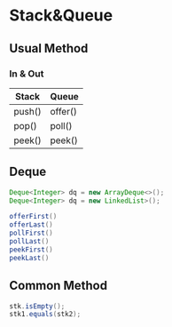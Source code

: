 # Stack&Queue

## Usual Method
### In & Out
| Stack      | Queue |
| ----------- | ----------- |
| push()      | offer()       |
| pop()   | poll()        |
| peek()   | peek()        |

## Deque
```java
Deque<Integer> dq = new ArrayDeque<>();
Deque<Integer> dq = new LinkedList>();

offerFirst()
offerLast()
pollFirst()
pollLast()
peekFirst()
peekLast()
```

## Common Method
```java
stk.isEmpty();
stk1.equals(stk2);

```
